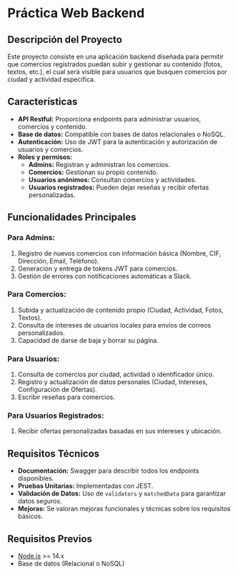 # Práctica Web Backend

## Descripción del Proyecto

Este proyecto consiste en una aplicación backend diseñada para permitir que comercios registrados puedan subir y gestionar su contenido (fotos, textos, etc.), el cual será visible para usuarios que busquen comercios por ciudad y actividad específica. 

## Características

- **API Restful:** Proporciona endpoints para administrar usuarios, comercios y contenido.
- **Base de datos:** Compatible con bases de datos relacionales o NoSQL.
- **Autenticación:** Uso de JWT para la autenticación y autorización de usuarios y comercios.
- **Roles y permisos:**
  - **Admins:** Registran y administran los comercios.
  - **Comercios:** Gestionan su propio contenido.
  - **Usuarios anónimos:** Consultan comercios y actividades.
  - **Usuarios registrados:** Pueden dejar reseñas y recibir ofertas personalizadas.

## Funcionalidades Principales

### Para Admins:
1. Registro de nuevos comercios con información básica (Nombre, CIF, Dirección, Email, Teléfono).
2. Generación y entrega de tokens JWT para comercios.
3. Gestión de errores con notificaciones automáticas a Slack.

### Para Comercios:
1. Subida y actualización de contenido propio (Ciudad, Actividad, Fotos, Textos).
2. Consulta de intereses de usuarios locales para envíos de correos personalizados.
3. Capacidad de darse de baja y borrar su página.

### Para Usuarios:
1. Consulta de comercios por ciudad, actividad o identificador único.
2. Registro y actualización de datos personales (Ciudad, Intereses, Configuración de Ofertas).
3. Escribir reseñas para comercios.

### Para Usuarios Registrados:
1. Recibir ofertas personalizadas basadas en sus intereses y ubicación.

## Requisitos Técnicos

- **Documentación:** Swagger para describir todos los endpoints disponibles.
- **Pruebas Unitarias:** Implementadas con JEST.
- **Validación de Datos:** Uso de `validators` y `matchedData` para garantizar datos seguros.
- **Mejoras:** Se valoran mejoras funcionales y técnicas sobre los requisitos básicos.

## Requisitos Previos

- [Node.js](https://nodejs.org/) >= 14.x
- Base de datos (Relacional o NoSQL)
